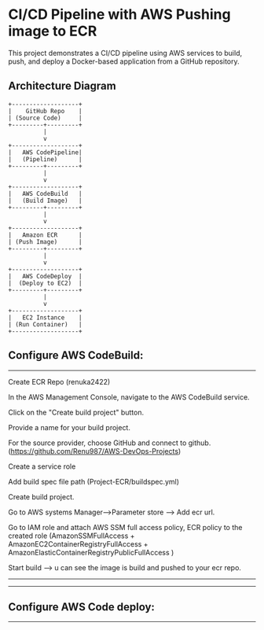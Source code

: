 # CI/CD Pipeline with AWS Pushing image to ECR

This project demonstrates a CI/CD pipeline using AWS services to build, push, and deploy a Docker-based application from a GitHub repository.

## Architecture Diagram

```plaintext
+-------------------+
|    GitHub Repo    |
| (Source Code)     |
+---------+---------+
          |
          v
+-------------------+
|   AWS CodePipeline|
|   (Pipeline)      |
+---------+---------+
          |
          v
+-------------------+
|   AWS CodeBuild   |
|   (Build Image)   |
+---------+---------+
          |
          v
+-------------------+
|   Amazon ECR      |
| (Push Image)      |
+---------+---------+
          |
          v
+-------------------+
|   AWS CodeDeploy  |
|  (Deploy to EC2)  |
+---------+---------+
          |
          v
+-------------------+
|   EC2 Instance    |
| (Run Container)   |
+-------------------+

```


## Configure AWS CodeBuild:
---------------------------
Create ECR Repo (renuka2422)

In the AWS Management Console, navigate to the AWS CodeBuild service.

Click on the "Create build project" button.

Provide a name for your build project.

For the source provider, choose GitHub and connect to github.(https://github.com/Renu987/AWS-DevOps-Projects)

Create a service role 

Add build spec file path (Project-ECR/buildspec.yml)

Create build project.

Go to AWS systems Manager-->Parameter store --> Add ecr url.

Go to IAM role and attach AWS SSM full access policy, ECR policy to the created role (AmazonSSMFullAccess + AmazonEC2ContainerRegistryFullAccess + AmazonElasticContainerRegistryPublicFullAccess )

Start build --> u can see the image is build and pushed to your ecr repo.


--------------------------------------------------------------------------------------------------------------------------------------------
--------------------------------------------------------------------------------------------------------------------------------------------

## Configure AWS Code deploy:
-----------------------------


